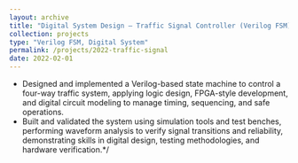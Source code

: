 ```yaml
---
layout: archive
title: "Digital System Design – Traffic Signal Controller (Verilog FSM)"
collection: projects
type: "Verilog FSM, Digital System"
permalink: /projects/2022-traffic-signal
date: 2022-02-01
---
```


* Designed and implemented a Verilog-based state machine to control a four-way traffic system, applying logic design, FPGA-style development, and digital circuit modeling to manage timing, sequencing, and safe operations.
* Built and validated the system using simulation tools and test benches, performing waveform analysis to verify signal transitions and reliability, demonstrating skills in digital design, testing methodologies, and hardware verification.*/


<!-- citation and icon code -->
<!--
<p> 
<a href="https://cse110-fa22-group22.github.io/cse110-fa22-group22/source/html/home.html">Demo:  <i class="fas fa-fw fa-link zoom" aria-hidden="true"></i></a>   
<a href="https://github.com/ahvuong/cse110-fa22-group22">Github: <i class="fab fa-fw fa-github zoom" aria-hidden="true"></i></a>
</p>

![kaimono1](../images/kaimono_1.png)  

![kaimono2](../images/kaimono_2.png)  

![kaimono3](../images/kaimono_3.png)
-->